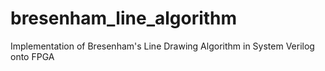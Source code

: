 # bresenham_line_algorithm
Implementation of Bresenham's Line Drawing Algorithm in System Verilog onto FPGA
